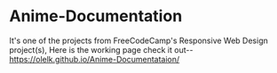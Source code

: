 # Anime-Documentation
It's one of the projects from FreeCodeCamp's Responsive Web Design project(s),
Here is the working page check it out-- https://olelk.github.io/Anime-Documentataion/
